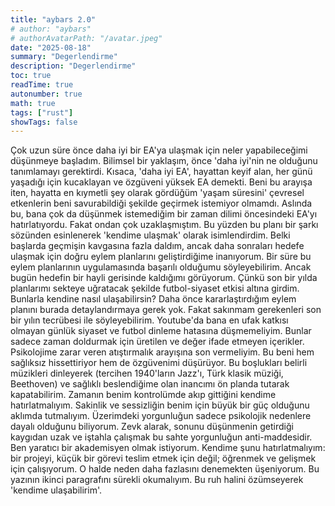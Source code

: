 ```yaml
---
title: "aybars 2.0"
# author: "aybars"
# authorAvatarPath: "/avatar.jpeg"
date: "2025-08-18"
summary: "Degerlendirme"
description: "Degerlendirme"
toc: true
readTime: true
autonumber: true
math: true
tags: ["rust"]
showTags: false
---
```

Çok uzun süre önce daha iyi bir EA'ya ulaşmak için neler yapabileceğimi düşünmeye başladım. Bilimsel bir yaklaşım, önce 'daha iyi'nin ne olduğunu tanımlamayı gerektirdi. Kısaca, 'daha iyi EA', hayattan keyif alan, her günü yaşadığı için kucaklayan ve özgüveni yüksek EA demekti. Beni bu arayışa iten, hayatta en kıymetli şey olarak gördüğüm 'yaşam süresini' çevresel etkenlerin beni savurabildiği şekilde geçirmek istemiyor olmamdı. Aslında bu, bana çok da düşünmek istemediğim bir zaman dilimi öncesindeki EA'yı hatırlatıyordu. Fakat ondan çok uzaklaşmıştım. Bu yüzden bu planı bir şarkı sözünden esinlenerek 'kendime ulaşmak' olarak isimlendirdim. Belki başlarda geçmişin kavgasına fazla daldım, ancak daha sonraları hedefe ulaşmak için doğru eylem planlarını geliştirdiğime inanıyorum. Bir süre bu eylem planlarının uygulamasında başarılı olduğumu söyleyebilirim.
Ancak bugün hedefin bir hayli gerisinde kaldığımı görüyorum. Çünkü son bir yılda planlarımı sekteye uğratacak şekilde futbol-siyaset etkisi altına girdim. Bunlarla kendine nasıl ulaşabilirsin? Daha önce kararlaştırdığım eylem planını burada detaylandırmaya gerek yok. Fakat sakınmam gerekenleri son bir yılın tecrübesi ile söyleyebilirim. Youtube'da bana en ufak katkısı olmayan günlük siyaset ve futbol dinleme hatasına düşmemeliyim. Bunlar sadece zaman doldurmak için üretilen ve değer ifade etmeyen içerikler. Psikolojime zarar veren atıştırmalık arayışına son vermeliyim. Bu beni hem sağlıksız hissettiriyor hem de özgüvenimi düşürüyor. Bu boşlukları belirli müzikleri dinleyerek (tercihen 1940'ların Jazz'ı, Türk klasik müziği, Beethoven) ve sağlıklı beslendiğime olan inancımı ön planda tutarak kapatabilirim. Zamanın benim kontrolümde akıp gittiğini kendime hatırlatmalıyım. Sakinlik ve sessizliğin benim için büyük bir güç olduğunu aklımda tutmalıyım. Üzerimdeki yorgunluğun sadece psikolojik nedenlere dayalı olduğunu biliyorum. Zevk alarak, sonunu düşünmenin getirdiği kaygıdan uzak ve iştahla çalışmak bu sahte yorgunluğun anti-maddesidir. Ben yaratıcı bir akademisyen olmak istiyorum. Kendime şunu hatırlatmalıyım: bir projeyi, küçük bir görevi teslim etmek için değil; öğrenmek ve gelişmek için çalışıyorum. O halde neden daha fazlasını denemekten üşeniyorum.
Bu yazının ikinci paragrafını sürekli okumalıyım. Bu ruh halini özümseyerek 'kendime ulaşabilirim'.

